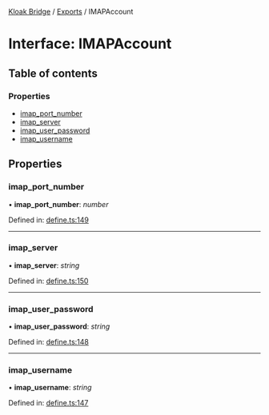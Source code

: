 [Kloak Bridge](../README.md) / [Exports](../modules.md) / IMAPAccount

# Interface: IMAPAccount

## Table of contents

### Properties

- [imap\_port\_number](imapaccount.md#imap_port_number)
- [imap\_server](imapaccount.md#imap_server)
- [imap\_user\_password](imapaccount.md#imap_user_password)
- [imap\_username](imapaccount.md#imap_username)

## Properties

### imap\_port\_number

• **imap\_port\_number**: *number*

Defined in: [define.ts:149](https://github.com/CoNET-project/kloak-bridge/blob/85792bb/src/define.ts#L149)

___

### imap\_server

• **imap\_server**: *string*

Defined in: [define.ts:150](https://github.com/CoNET-project/kloak-bridge/blob/85792bb/src/define.ts#L150)

___

### imap\_user\_password

• **imap\_user\_password**: *string*

Defined in: [define.ts:148](https://github.com/CoNET-project/kloak-bridge/blob/85792bb/src/define.ts#L148)

___

### imap\_username

• **imap\_username**: *string*

Defined in: [define.ts:147](https://github.com/CoNET-project/kloak-bridge/blob/85792bb/src/define.ts#L147)
